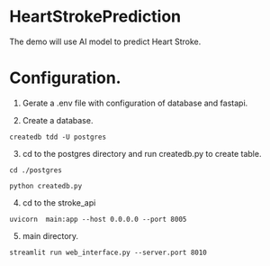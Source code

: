 # HeartStrokePrediction

The demo will use AI model to predict Heart Stroke.

# Configuration.
1. Gerate a .env file with configuration of database and fastapi.

2. Create a database.
```
createdb tdd -U postgres
```

3. cd to the postgres directory and run createdb.py to create table.
```
cd ./postgres

python createdb.py
```

4. cd to the stroke_api
```
uvicorn  main:app --host 0.0.0.0 --port 8005
```

5. main directory.
```
streamlit run web_interface.py --server.port 8010
```
